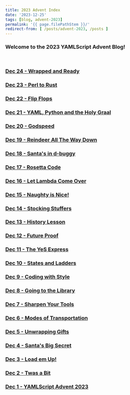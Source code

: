 ```yaml
---
title: 2023 Advent Index
date: '2023-12-25'
tags: [blog, advent-2023]
permalink: '{{ page.filePathStem }}/'
redirect-from: [ /posts/advent-2023, /posts ]
---
```


### Welcome to the 2023 YAMLScript Advent Blog!
<p>&nbsp;</p>

### [Dec 24 - Wrapped and Ready](./dec-24.md)
### [Dec 23 - Perl to Rust](./dec-23.md)
### [Dec 22 - Flip Flops](./dec-22.md)
### [Dec 21 - YAML, Python and the Holy Graal](./dec-21.md)
### [Dec 20 - Godspeed](./dec-20.md)
### [Dec 19 - Reindeer All The Way Down](./dec-19.md)
### [Dec 18 - Santa's in d-buggy](./dec-18.md)
### [Dec 17 - Rosetta Code](./dec-17.md)
### [Dec 16 - Let Lambda Come Over](./dec-16.md)
### [Dec 15 - Naughty is Nice!](./dec-15.md)
### [Dec 14 - Stocking Stuffers](./dec-14.md)
### [Dec 13 - History Lesson](./dec-13.md)
### [Dec 12 - Future Proof](./dec-12.md)
### [Dec 11 - The YeS Express](./dec-11.md)
### [Dec 10 - States and Ladders](./dec-10.md)
### [Dec 9 - Coding with Style](./dec-09.md)
### [Dec 8 - Going to the Library](./dec-08.md)
### [Dec 7 - Sharpen Your Tools](./dec-07.md)
### [Dec 6 - Modes of Transportation](./dec-06.md)
### [Dec 5 - Unwrapping Gifts](./dec-05.md)
### [Dec 4 - Santa's Big Secret](./dec-04.md)
### [Dec 3 - Load em Up!](./dec-03.md)
### [Dec 2 - Twas a Bit](./dec-02.md)
### [Dec 1 - YAMLScript Advent 2023](./dec-01.md)
